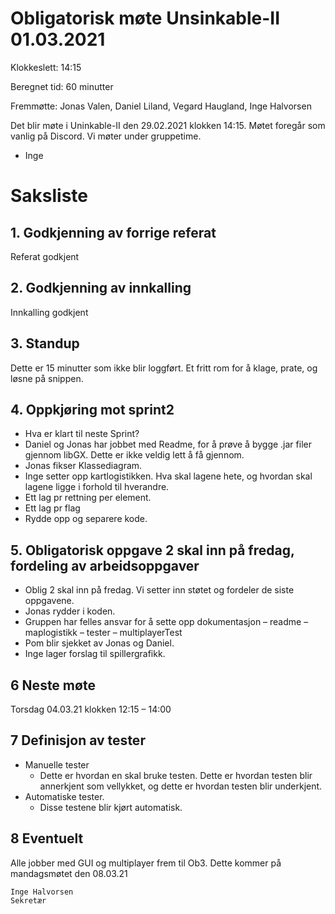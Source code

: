 # Obligatorisk møte Unsinkable-II 01.03.2021

Klokkeslett: 14:15

Beregnet tid: 60 minutter

Fremmøtte: Jonas Valen, Daniel Liland, Vegard Haugland, Inge Halvorsen

Det blir møte i Uninkable-II den 29.02.2021 klokken 14:15. Møtet foregår som vanlig på Discord. Vi møter under gruppetime.

- Inge

# Saksliste

## 1. Godkjenning av forrige referat

Referat godkjent

## 2. Godkjenning av innkalling

Innkalling godkjent

## 3. Standup

Dette er 15 minutter som ikke blir loggført. Et fritt rom for å klage, prate, og løsne på snippen.

## 4. Oppkjøring mot sprint2

- Hva er klart til neste Sprint?
- Daniel og Jonas har jobbet med Readme, for å prøve å bygge .jar filer gjennom libGX. Dette er ikke veldig lett å få gjennom.
- Jonas fikser Klassediagram.
- Inge setter opp kartlogistikken. Hva skal lagene hete, og hvordan skal lagene ligge i forhold til hverandre.
- Ett lag pr rettning per element.
- Ett lag pr flag
- Rydde opp og separere kode.

## 5. Obligatorisk oppgave 2 skal inn på fredag, fordeling av arbeidsoppgaver

- Oblig 2 skal inn på fredag. Vi setter inn støtet og fordeler de siste oppgavene.
- Jonas rydder i koden.
- Gruppen har felles ansvar for å sette opp dokumentasjon – readme – maplogistikk – tester – multiplayerTest
- Pom blir sjekket av Jonas og Daniel.
- Inge lager forslag til spillergrafikk.

## 6 Neste møte

Torsdag 04.03.21 klokken 12:15 – 14:00

## 7 Definisjon av tester

- Manuelle tester
  - Dette er hvordan en skal bruke testen. Dette er hvordan testen blir annerkjent som vellykket, og dette er hvordan testen blir underkjent.
- Automatiske tester. 
  - Disse testene blir kjørt automatisk.

## 8 Eventuelt

Alle jobber med GUI og multiplayer frem til Ob3. Dette kommer på mandagsmøtet den 08.03.21


    Inge Halvorsen
    Sekretær